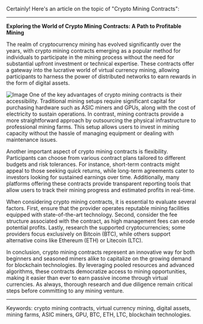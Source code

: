 Certainly! Here's an article on the topic of "Crypto Mining Contracts":

---

**Exploring the World of Crypto Mining Contracts: A Path to Profitable Mining**

The realm of cryptocurrency mining has evolved significantly over the years, with crypto mining contracts emerging as a popular method for individuals to participate in the mining process without the need for substantial upfront investment or technical expertise. These contracts offer a gateway into the lucrative world of virtual currency mining, allowing participants to harness the power of distributed networks to earn rewards in the form of digital assets.


![Image](https://github.com/user-attachments/assets/31692037-0104-4703-abd1-696b6a7dd41b)
One of the key advantages of crypto mining contracts is their accessibility. Traditional mining setups require significant capital for purchasing hardware such as ASIC miners and GPUs, along with the cost of electricity to sustain operations. In contrast, mining contracts provide a more straightforward approach by outsourcing the physical infrastructure to professional mining farms. This setup allows users to invest in mining capacity without the hassle of managing equipment or dealing with maintenance issues.

Another important aspect of crypto mining contracts is flexibility. Participants can choose from various contract plans tailored to different budgets and risk tolerances. For instance, short-term contracts might appeal to those seeking quick returns, while long-term agreements cater to investors looking for sustained earnings over time. Additionally, many platforms offering these contracts provide transparent reporting tools that allow users to track their mining progress and estimated profits in real-time.

When considering crypto mining contracts, it is essential to evaluate several factors. First, ensure that the provider operates reputable mining facilities equipped with state-of-the-art technology. Second, consider the fee structure associated with the contract, as high management fees can erode potential profits. Lastly, research the supported cryptocurrencies; some providers focus exclusively on Bitcoin (BTC), while others support alternative coins like Ethereum (ETH) or Litecoin (LTC).

In conclusion, crypto mining contracts represent an innovative way for both beginners and seasoned miners alike to capitalize on the growing demand for blockchain technologies. By leveraging pooled resources and advanced algorithms, these contracts democratize access to mining opportunities, making it easier than ever to earn passive income through virtual currencies. As always, thorough research and due diligence remain critical steps before committing to any mining venture.

--- 

Keywords: crypto mining contracts, virtual currency mining, digital assets, mining farms, ASIC miners, GPU, BTC, ETH, LTC, blockchain technologies.